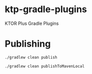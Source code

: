 # ktp-gradle-plugins
KTOR Plus Gradle Plugins


# Publishing

`./gradlew clean publish`

`./gradlew clean publishToMavenLocal`

